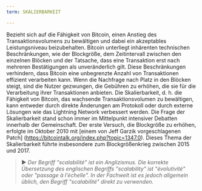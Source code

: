```yaml
---
term: SKALIERBARKEIT

---
```

Bezieht sich auf die Fähigkeit von Bitcoin, einen Anstieg des Transaktionsvolumens zu bewältigen und dabei ein akzeptables Leistungsniveau beizubehalten. Bitcoin unterliegt inhärenten technischen Beschränkungen, wie der Blockgröße, dem Zeitintervall zwischen den einzelnen Blöcken und der Tatsache, dass eine Transaktion erst nach mehreren Bestätigungen als unveränderlich gilt. Diese Beschränkungen verhindern, dass Bitcoin eine unbegrenzte Anzahl von Transaktionen effizient verarbeiten kann. Wenn die Nachfrage nach Platz in den Blöcken steigt, sind die Nutzer gezwungen, die Gebühren zu erhöhen, die sie für die Verarbeitung ihrer Transaktionen anbieten. Die Skalierbarkeit, d. h. die Fähigkeit von Bitcoin, das wachsende Transaktionsvolumen zu bewältigen, kann entweder durch direkte Änderungen am Protokoll oder durch externe Lösungen wie das Lightning Network verbessert werden. Die Frage der Skalierbarkeit stand schon immer im Mittelpunkt intensiver Debatten innerhalb der Gemeinschaft. Der erste Versuch, die Blockgröße zu erhöhen, erfolgte im Oktober 2010 mit [einem von Jeff Garzik vorgeschlagenen Patch] (https://bitcointalk.org/index.php?topic=1347.0). Dieses Thema der Skalierbarkeit führte insbesondere zum Blockgrößenkrieg zwischen 2015 und 2017.

> ► *Der Begriff "scalabilité" ist ein Anglizismus. Die korrekte Übersetzung des englischen Begriffs "scalability" ist "évolutivité" oder "passage à l'échelle". In der Fachwelt ist es jedoch allgemein üblich, den Begriff "scalabilité" direkt zu verwenden.*